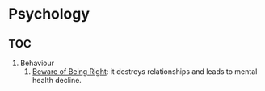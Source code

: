 # Psychology

## TOC

1. Behaviour
    1. [Beware of Being Right](behaviour/being-right.md): it destroys relationships and leads to mental health decline.
